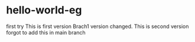 # hello-world-eg
first try
This is first version
Brach1 version changed.
This is second version
forgot to add this in main branch
